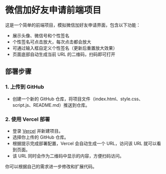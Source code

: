 # 微信加好友申请前端项目

这是一个简单的前端项目，模拟微信加好友申请界面，包含以下功能：
- 展示头像、微信号和个性签名
- 个性签名可点击放大，每次点击都会放大
- 可通过输入框自定义个性签名（更新后重置放大效果）
- 页面底部自动生成当前 URL 的二维码，扫码即可打开

## 部署步骤

### 1. 上传到 GitHub
- 创建一个新的 GitHub 仓库，将项目文件（index.html、style.css、script.js、README.md）推送到仓库。

### 2. 使用 Vercel 部署
- 登录 [Vercel](https://vercel.com) 并新建项目。
- 选择你上传的 GitHub 仓库。
- 根据提示完成部署配置，Vercel 会自动生成一个 URL，访问该 URL 就可以看到页面。
- 该 URL 同时会作为二维码中显示的内容，方便扫码访问。

你可以根据自己的需求进一步修改和扩展代码。
